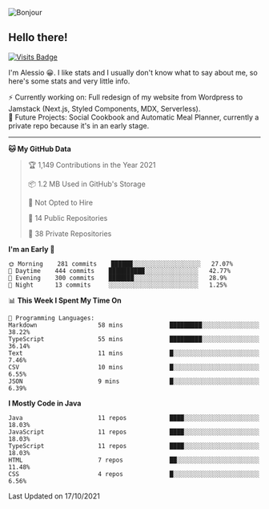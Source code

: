 ![Bonjour](https://i.redd.it/ayih4qogh2a51.png)

## Hello there!
[![Visits Badge](https://badges.pufler.dev/visits/PandaSekh/PandaSekh)](https://alessiofranceschi.me)

I'm Alessio 😀. I like stats and I usually don't know what to say about me, so here's some stats and very little info.

⚡ Currently working on: Full redesign of my website from Wordpress to Jamstack (Next.js, Styled Components, MDX, Serverless).  
🤔 Future Projects: Social Cookbook and Automatic Meal Planner, currently a private repo because it's in an early stage.

---

<!--START_SECTION:waka-->
**🐱 My GitHub Data** 

> 🏆 1,149 Contributions in the Year 2021
 > 
> 📦 1.2 MB Used in GitHub's Storage 
 > 
> 🚫 Not Opted to Hire
 > 
> 📜 14 Public Repositories 
 > 
> 🔑 38 Private Repositories  
 > 
**I'm an Early 🐤** 

```text
🌞 Morning    281 commits    ██████░░░░░░░░░░░░░░░░░░░   27.07% 
🌆 Daytime    444 commits    ██████████░░░░░░░░░░░░░░░   42.77% 
🌃 Evening    300 commits    ███████░░░░░░░░░░░░░░░░░░   28.9% 
🌙 Night      13 commits     ░░░░░░░░░░░░░░░░░░░░░░░░░   1.25%

```


📊 **This Week I Spent My Time On** 

```text
💬 Programming Languages: 
Markdown                 58 mins             █████████░░░░░░░░░░░░░░░░   38.22% 
TypeScript               55 mins             █████████░░░░░░░░░░░░░░░░   36.14% 
Text                     11 mins             █░░░░░░░░░░░░░░░░░░░░░░░░   7.46% 
CSV                      10 mins             █░░░░░░░░░░░░░░░░░░░░░░░░   6.55% 
JSON                     9 mins              █░░░░░░░░░░░░░░░░░░░░░░░░   6.39%

```

**I Mostly Code in Java** 

```text
Java                     11 repos            ████░░░░░░░░░░░░░░░░░░░░░   18.03% 
JavaScript               11 repos            ████░░░░░░░░░░░░░░░░░░░░░   18.03% 
TypeScript               11 repos            ████░░░░░░░░░░░░░░░░░░░░░   18.03% 
HTML                     7 repos             ██░░░░░░░░░░░░░░░░░░░░░░░   11.48% 
CSS                      4 repos             █░░░░░░░░░░░░░░░░░░░░░░░░   6.56%

```



 Last Updated on 17/10/2021
<!--END_SECTION:waka-->
